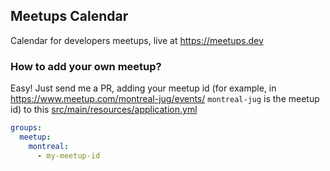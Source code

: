 ## Meetups Calendar

Calendar for developers meetups, live at https://meetups.dev

### How to add your own meetup?

Easy! Just send me a PR, adding your meetup id (for example, in https://www.meetup.com/montreal-jug/events/ `montreal-jug` is the meetup id) to this [src/main/resources/application.yml](https://github.com/anthonydahanne/meetups-calendar/blob/main/src/main/resources/application.yml)

```yaml
groups:
  meetup:
    montreal:
      - my-meetup-id
```


